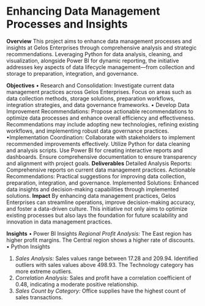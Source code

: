 # Enhancing Data Management Processes and Insights
**Overview**
This project aims to enhance data management processes and insights at Gelos Enterprises through comprehensive analysis and strategic recommendations. Leveraging Python for data analysis, cleaning, and visualization, alongside Power BI for dynamic reporting, the initiative addresses key aspects of data lifecycle management—from collection and storage to preparation, integration, and governance.

**Objectives**
 • Research and Consolidation:
    Investigate current data management practices across Gelos Enterprises.
    Focus on areas such as data collection methods, storage solutions, preparation workflows, integration strategies, and data governance frameworks.
 • Develop Data Improvement Recommendations:
    Propose actionable recommendations to optimize data processes and enhance overall efficiency and effectiveness.
    Recommendations may include adopting new technologies, refining existing workflows, and implementing robust data governance practices.
 •Implementation Coordination:
    Collaborate with stakeholders to implement recommended improvements effectively.
    Utilize Python for data cleaning and analysis scripts.
    Use Power BI for creating interactive reports and dashboards.
    Ensure comprehensive documentation to ensure transparency and alignment with project goals.
 **Deliverables**
    Detailed Analysis Reports: Comprehensive reports on current data management practices.
    Actionable Recommendations: Practical suggestions for improving data collection, preparation, integration, and governance.
    Implemented Solutions: Enhanced data insights and decision-making capabilities through implemented solutions.
**Impact**
By enhancing data management practices, Gelos Enterprises can streamline operations, improve decision-making accuracy, and foster a data-driven culture. This initiative not only aims to optimize existing processes but also lays the foundation for future scalability and innovation in data management practices.

**Insights**
 • Power BI Insights
   *Regional Profit Analysis:*
    The East region has higher profit margins.
    The Central region shows a higher rate of discounts.
 • Python Insights
   1. *Sales Analysis:*
    Sales values range between 17.28 and 209.94.
    Identified outliers with sales values above 498.93.
    The Technology category has more extreme outliers.
  2. *Correlation Analysis:*
     Sales and profit have a correlation coefficient of 0.48, indicating a moderate positive relationship.
  3. *Sales Count by Category:*
       Office supplies have the highest count of sales transactions.
